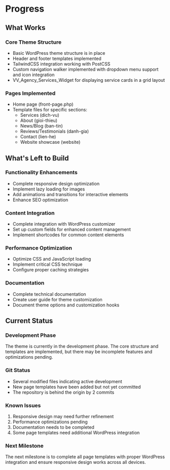 # Progress

## What Works

### Core Theme Structure
- Basic WordPress theme structure is in place
- Header and footer templates implemented
- TailwindCSS integration working with PostCSS
- Custom navigation walker implemented with dropdown menu support and icon integration
- VV_Agency_Services_Widget for displaying service cards in a grid layout

### Pages Implemented
- Home page (front-page.php)
- Template files for specific sections:
  - Services (dich-vu)
  - About (gioi-thieu)
  - News/Blog (ban-tin)
  - Reviews/Testimonials (danh-gia)
  - Contact (lien-he)
  - Website showcase (website)

## What's Left to Build

### Functionality Enhancements
- Complete responsive design optimization
- Implement lazy loading for images
- Add animations and transitions for interactive elements
- Enhance SEO optimization

### Content Integration
- Complete integration with WordPress customizer
- Set up custom fields for enhanced content management
- Implement shortcodes for common content elements

### Performance Optimization
- Optimize CSS and JavaScript loading
- Implement critical CSS technique
- Configure proper caching strategies

### Documentation
- Complete technical documentation
- Create user guide for theme customization
- Document theme options and customization hooks

## Current Status

### Development Phase
The theme is currently in the development phase. The core structure and templates are implemented, but there may be incomplete features and optimizations pending.

### Git Status
- Several modified files indicating active development
- New page templates have been added but not yet committed
- The repository is behind the origin by 2 commits

### Known Issues
1. Responsive design may need further refinement
2. Performance optimizations pending
3. Documentation needs to be completed
4. Some page templates need additional WordPress integration

### Next Milestone
The next milestone is to complete all page templates with proper WordPress integration and ensure responsive design works across all devices. 